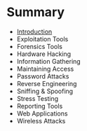 # Summary

* [Introduction](README.md)
* Exploitation Tools
* Forensics Tools
* Hardware Hacking
* Information Gathering
* Maintaining Access
* Password Attacks
* Reverse Engineering
* Sniffing & Spoofing
* Stress Testing
* Reporting Tools
* Web Applications
* Wireless Attacks

